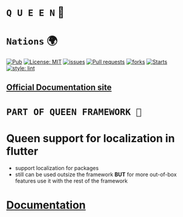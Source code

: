 # **`Q U E E N`** 👑

# **`Nations`** 🌍

<a href="https://pub.dev/packages/nations"><img src="https://img.shields.io/pub/v/nations?style=for-the-badge" alt="Pub"></a>
<a href="https://opensource.org/licenses/MIT"><img src="https://img.shields.io/github/license/FLutterQueen/nations?style=for-the-badge" alt="License: MIT"></a>
<a href="https://img.shields.io/github/issues/FlutterQueen/nations"><img src="https://img.shields.io/github/issues/FlutterQueen/nations?logo=queen&style=for-the-badge" alt="issues"></a>
<a href="https://img.shields.io/github/issues-pr/FlutterQueen/nations"><img src="https://img.shields.io/github/issues-pr/FlutterQueen/nations?style=for-the-badge" alt="Pull requests"></a>
<a href="https://img.shields.io/github/issues/FlutterQueen/nations"><img src="https://img.shields.io/github/forks/FlutterQueen/nations?style=for-the-badge" alt="forks"></a>
<a href="https://img.shields.io/github/issues/FlutterQueen/nations"><img src="https://img.shields.io/github/stars/FlutterQueen/nations?style=for-the-badge" alt="Starts"></a>
[![style: lint](https://img.shields.io/badge/style-lint-4BC0F5.svg)](https://pub.dev/packages/lint)

## [Official Documentation site](https://flutterqueen.github.io/website/)

# **`PART OF QUEEN FRAMEWORK 👑`**

# Queen support for localization in flutter

- support localization for packages
- still can be used outsize the framework **BUT** for more out-of-box features use it with the rest of the framework

# [Documentation](https://flutterqueen.github.io/website/)
